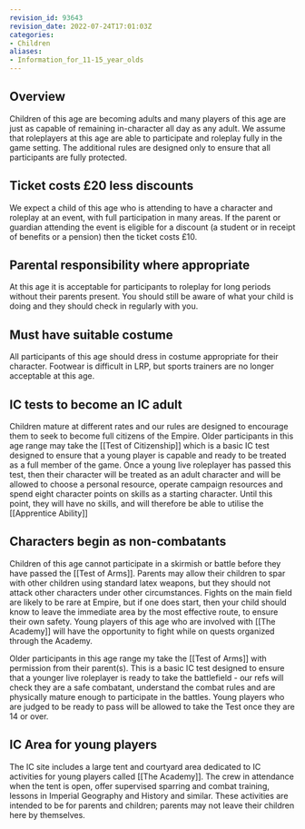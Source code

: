 ```yaml
---
revision_id: 93643
revision_date: 2022-07-24T17:01:03Z
categories:
- Children
aliases:
- Information_for_11-15_year_olds
---
```



## Overview
Children of this age are becoming adults and many players of this age are just as capable of remaining in-character all day as any adult. We assume that roleplayers at this age are able to participate and roleplay fully in the game setting. The additional rules are designed only to ensure that all participants are fully protected.

## Ticket costs £20 less discounts
We expect a child of this age who is attending to have a character and roleplay at an event, with full participation in many areas. If the parent or guardian attending the event is eligible for a discount (a student or in receipt of benefits or a pension) then the ticket costs £10.

## Parental responsibility where appropriate
At this age it is acceptable for participants to roleplay for long periods without their parents present. You should still be aware of what your child is doing and they should check in regularly with you.

## Must have suitable costume
All participants of this age should dress in costume appropriate for their character. Footwear is difficult in LRP, but sports trainers are no longer acceptable at this age.

## IC tests to become an IC adult
Children mature at different rates and our rules are designed to encourage them to seek to become full citizens of the Empire. Older participants in this age range may take the [[Test of Citizenship]] which is a basic IC test designed to ensure that a young player is capable and ready to be treated as a full member of the game. Once a young live roleplayer has passed this test, then their character will be treated as an adult character and will be allowed to choose a personal resource, operate campaign resources and spend eight character points on skills as a starting character. Until this point, they will have no skills, and will therefore be able to utilise the [[Apprentice Ability]]


## Characters begin as non-combatants
Children of this age cannot participate in a skirmish or battle before they have passed the [[Test of Arms]]. Parents may allow their children to spar with other children using standard latex weapons, but they should not attack other characters under other circumstances. Fights on the main field are likely to be rare at Empire, but if one does start, then your child should know to leave the immediate area by the most effective route, to ensure their own safety. Young players of this age who are involved with [[The Academy]] will have the opportunity to fight while on quests organized through the Academy.

Older participants in this age range my take the [[Test of Arms]] with permission from their parent(s). This is a basic IC test designed to ensure that a younger live roleplayer is ready to take the battlefield - our refs will check they are a safe combatant, understand the combat rules and are physically mature enough to participate in the battles. Young players who are judged to be ready to pass will be allowed to take the Test once they are 14 or over.

## IC Area for young players
The IC site includes a large tent and courtyard area dedicated to IC activities for young players called [[The Academy]]. The crew in attendance when the tent is open, offer supervised sparring and combat training, lessons in Imperial Geography and History and similar. These activities are intended to be for parents and children; parents may not leave their children here by themselves.
